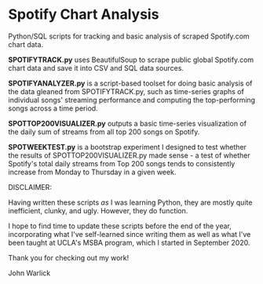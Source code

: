 # Spotify Chart Analysis

Python/SQL scripts for tracking and basic analysis of scraped Spotify.com chart data.

**SPOTIFYTRACK.py** uses BeautifulSoup to scrape public global Spotify.com chart data and save it into CSV and SQL data sources.

**SPOTIFYANALYZER.py** is a script-based toolset for doing basic analysis of the data gleaned from SPOTIFYTRACK.py, such as time-series graphs of individual songs' streaming performance and computing the top-performing songs across a time period.

**SPOTTOP200VISUALIZER.py** outputs a basic time-series visualization of the daily sum of streams from all top 200 songs on Spotify.

**SPOTWEEKTEST.py** is a bootstrap experiment I designed to test whether the results of SPOTTOP200VISUALIZER.py made sense - a test of whether Spotify's total daily streams from Top 200 songs tends to consistently increase from Monday to Thursday in a given week.


DISCLAIMER:

Having written these scripts _as_ I was learning Python, they are mostly quite inefficient, clunky, and ugly. However, they do function.

I hope to find time to update these scripts before the end of the year, incorporating what I've self-learned since writing them as well as what I've been taught at UCLA's MSBA program, which I started in September 2020.

Thank you for checking out my work!

John Warlick
